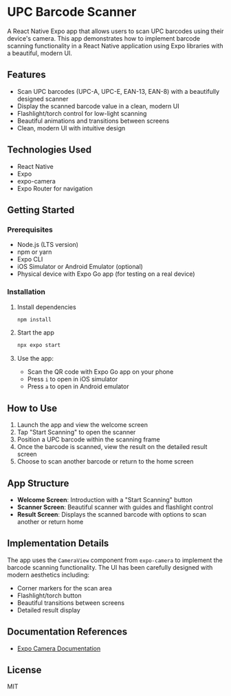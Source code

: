 # UPC Barcode Scanner

A React Native Expo app that allows users to scan UPC barcodes using their device's camera. This app demonstrates how to implement barcode scanning functionality in a React Native application using Expo libraries with a beautiful, modern UI.

## Features

- Scan UPC barcodes (UPC-A, UPC-E, EAN-13, EAN-8) with a beautifully designed scanner
- Display the scanned barcode value in a clean, modern UI
- Flashlight/torch control for low-light scanning
- Beautiful animations and transitions between screens
- Clean, modern UI with intuitive design

## Technologies Used

- React Native
- Expo
- expo-camera
- Expo Router for navigation

## Getting Started

### Prerequisites

- Node.js (LTS version)
- npm or yarn
- Expo CLI
- iOS Simulator or Android Emulator (optional)
- Physical device with Expo Go app (for testing on a real device)

### Installation

1. Install dependencies

   ```bash
   npm install
   ```

2. Start the app

   ```bash
   npx expo start
   ```

3. Use the app:
   - Scan the QR code with Expo Go app on your phone
   - Press `i` to open in iOS simulator
   - Press `a` to open in Android emulator

## How to Use

1. Launch the app and view the welcome screen
2. Tap "Start Scanning" to open the scanner 
3. Position a UPC barcode within the scanning frame
4. Once the barcode is scanned, view the result on the detailed result screen
5. Choose to scan another barcode or return to the home screen

## App Structure

- **Welcome Screen**: Introduction with a "Start Scanning" button
- **Scanner Screen**: Beautiful scanner with guides and flashlight control
- **Result Screen**: Displays the scanned barcode with options to scan another or return home

## Implementation Details

The app uses the `CameraView` component from `expo-camera` to implement the barcode scanning functionality. The UI has been carefully designed with modern aesthetics including:

- Corner markers for the scan area
- Flashlight/torch button
- Beautiful transitions between screens
- Detailed result display

## Documentation References

- [Expo Camera Documentation](https://docs.expo.dev/versions/latest/sdk/camera/)

## License

MIT
